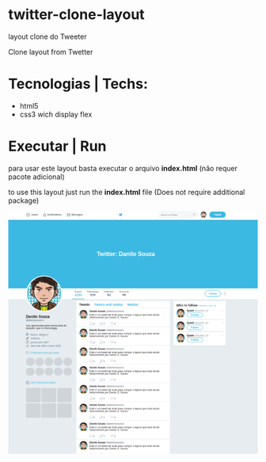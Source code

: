 # twitter-clone-layout

layout clone do Tweeter

Clone layout from Twetter 

# Tecnologias | Techs:

* html5 
* css3 wich display flex

# Executar | Run

para usar este layout basta executar o arquivo <strong>index.html</strong> (não requer pacote adicional)

to use this layout just run the <strong>index.html</strong> file (Does not require additional package)

<img src="https://github.com/DaniloSouza19/twitter-clone-layout/blob/master/final_layout.png" alt="Layoyt">
</img>